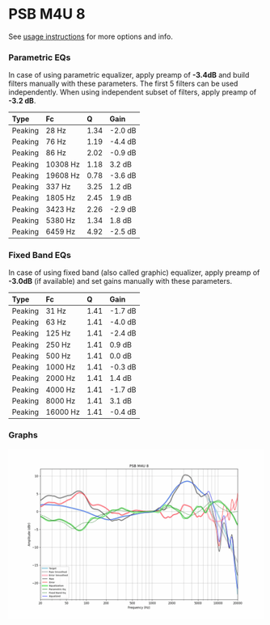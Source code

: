 # PSB M4U 8
See [usage instructions](https://github.com/jaakkopasanen/AutoEq#usage) for more options and info.

### Parametric EQs
In case of using parametric equalizer, apply preamp of **-3.4dB** and build filters manually
with these parameters. The first 5 filters can be used independently.
When using independent subset of filters, apply preamp of **-3.2 dB**.

| Type    | Fc       |    Q | Gain    |
|:--------|:---------|:-----|:--------|
| Peaking | 28 Hz    | 1.34 | -2.0 dB |
| Peaking | 76 Hz    | 1.19 | -4.4 dB |
| Peaking | 86 Hz    | 2.02 | -0.9 dB |
| Peaking | 10308 Hz | 1.18 | 3.2 dB  |
| Peaking | 19608 Hz | 0.78 | -3.6 dB |
| Peaking | 337 Hz   | 3.25 | 1.2 dB  |
| Peaking | 1805 Hz  | 2.45 | 1.9 dB  |
| Peaking | 3423 Hz  | 2.26 | -2.9 dB |
| Peaking | 5380 Hz  | 1.34 | 1.8 dB  |
| Peaking | 6459 Hz  | 4.92 | -2.5 dB |

### Fixed Band EQs
In case of using fixed band (also called graphic) equalizer, apply preamp of **-3.0dB**
(if available) and set gains manually with these parameters.

| Type    | Fc       |    Q | Gain    |
|:--------|:---------|:-----|:--------|
| Peaking | 31 Hz    | 1.41 | -1.7 dB |
| Peaking | 63 Hz    | 1.41 | -4.0 dB |
| Peaking | 125 Hz   | 1.41 | -2.4 dB |
| Peaking | 250 Hz   | 1.41 | 0.9 dB  |
| Peaking | 500 Hz   | 1.41 | 0.0 dB  |
| Peaking | 1000 Hz  | 1.41 | -0.3 dB |
| Peaking | 2000 Hz  | 1.41 | 1.4 dB  |
| Peaking | 4000 Hz  | 1.41 | -1.7 dB |
| Peaking | 8000 Hz  | 1.41 | 3.1 dB  |
| Peaking | 16000 Hz | 1.41 | -0.4 dB |

### Graphs
![](./PSB%20M4U%208.png)